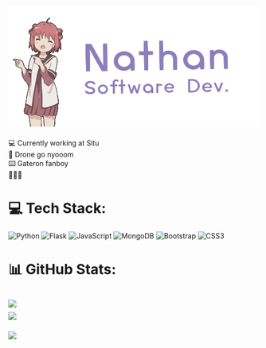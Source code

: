 ![Banner](nathanBanner.gif)
---
💻 Currently working at Situ<br>🚁 Drone go nyooom<br>⌨️ Gateron fanboy<br>🥩🔥💯


# 💻 Tech Stack:
![Python](https://img.shields.io/badge/python-3670A0?style=for-the-badge&logo=python&logoColor=ffdd54) ![Flask](https://img.shields.io/badge/flask-%23000.svg?style=for-the-badge&logo=flask&logoColor=white)  ![JavaScript](https://img.shields.io/badge/javascript-%23323330.svg?style=for-the-badge&logo=javascript&logoColor=%23F7DF1E) ![MongoDB](https://img.shields.io/badge/MongoDB-%234ea94b.svg?style=for-the-badge&logo=mongodb&logoColor=white) ![Bootstrap](https://img.shields.io/badge/bootstrap-%23563D7C.svg?style=for-the-badge&logo=bootstrap&logoColor=white) ![CSS3](https://img.shields.io/badge/css3-%231572B6.svg?style=for-the-badge&logo=css3&logoColor=white)
# 📊 GitHub Stats:
![](https://github-readme-stats.vercel.app/api?username=Sassiest01&theme=blueberry&hide_border=true&include_all_commits=false&count_private=true)<br/>
![](https://github-readme-streak-stats.herokuapp.com/?user=Sassiest01&theme=blueberry&hide_border=true)<br/>
---
[![](https://visitcount.itsvg.in/api?id=Sassiest01&icon=1&color=0)](https://visitcount.itsvg.in)

